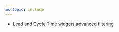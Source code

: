```yaml
---
ms.topic: include
---
```


* [Lead and Cycle Time widgets advanced filtering](#lead-and-cycle-time-widgets-advanced-filtering)
